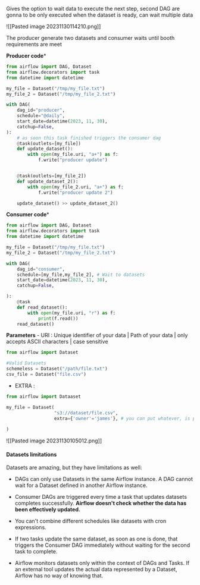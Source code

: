 
Gives the option to wait data to execute the next step, second DAG are gonna to be only executed when the dataset is ready, can wait multiple data

![[Pasted image 20231130114210.png]]

The producer generate two datasets and consumer waits until booth requirements are meet 

**Producer code***
```python
from airflow import DAG, Dataset
from airflow.decorators import task
from datetime import datetime

my_file = Dataset("/tmp/my_file.txt")
my_file_2 = Dataset("/tmp/my_file_2.txt")

with DAG(
    dag_id="producer",
    schedule="@daily",
    start_date=datetime(2023, 11, 30),
    catchup=False,
):
    # as soon this task finished triggers the consumer dag
    @task(outlets=[my_file])
    def update_dataset():
        with open(my_file.uri, "a+") as f:
            f.write("producer update")


    @task(outlets=[my_file_2])
    def update_dataset_2():
        with open(my_file_2.uri, "a+") as f:
            f.write("producer update 2")

    update_dataset() >> update_dataset_2()
```

**Consumer code***
```PYTHON 
from airflow import DAG, Dataset
from airflow.decorators import task
from datetime import datetime

my_file = Dataset("/tmp/my_file.txt")
my_file_2 = Dataset("/tmp/my_file_2.txt")

with DAG(
    dag_id="consumer",
    schedule=[my_file,my_file_2], # Wait to datasets
    start_date=datetime(2023, 11, 30),
    catchup=False,

):
    @task
    def read_dataset():
        with open(my_file.uri, "r") as f:
            print(f.read())
    read_dataset()
```

**Parameters**
	- URI : Unique identifier of your data  | Path of your data | only accepts ASCII characters | case sensitive  
```python
from airflow import Dataset 

#Valid Datasets
schemeless = Dataset("/path/file.txt")
csv_file = Dataset("file.csv")
```
- EXTRA :
```python 
from airflow import Dataaset 

my_file = Dataset(
				  "s3://dataset/file.csv",
				  extra={'owner'='james'}, # you can put whatever, is public row
				  
)
```

![[Pasted image 20231130105012.png]]


#### Datasets limitations
Datasets are amazing, but they have limitations as well:

  

- DAGs can only use Datasets in the same Airflow instance. A DAG cannot wait for a Dataset defined in another Airflow instance.
    
- Consumer DAGs are triggered every time a task that updates datasets completes successfully. **Airflow doesn't check whether the data has been effectively updated.**
    
- You can't combine different schedules like datasets with cron expressions.
    
- If two tasks update the same dataset, as soon as one is done, that triggers the Consumer DAG immediately without waiting for the second task to complete.
    
- Airflow monitors datasets only within the context of DAGs and Tasks. If an external tool updates the actual data represented by a Dataset, Airflow has no way of knowing that.